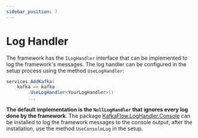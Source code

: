 ```yaml
---
sidebar_position: 7
---
```


# Log Handler

The framework has the `ILogHandler` interface that can be implemented to log the framework's messages. The log handler can be configured in the setup process using the method `UseLogHandler`:

```csharp
services.AddKafka(
    kafka => kafka
        .UseLogHandler<YourLogHandler>()
        ...
```

 **The default implementation is the `NullLogHandler` that ignores every log done by the framework**. The package [KafkaFlow.LogHandler.Console](https://www.nuget.org/packages/KafkaFlow.LogHandler.Console/) can be installed to log the framework messages to the console output, after the installation, use the method `UseConsoleLog` in the setup.